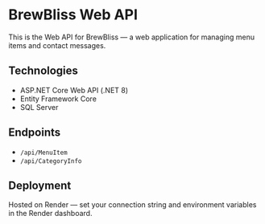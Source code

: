# BrewBliss Web API

This is the Web API for BrewBliss — a web application for managing menu items and contact messages.

## Technologies

- ASP.NET Core Web API (.NET 8)
- Entity Framework Core
- SQL Server

## Endpoints

- `/api/MenuItem`
- `/api/CategoryInfo`

## Deployment

Hosted on Render — set your connection string and environment variables in the Render dashboard.
